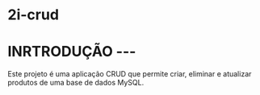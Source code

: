 # 2i-crud

# INRTRODUÇÃO ---
Este projeto é uma aplicação CRUD que permite criar, eliminar e atualizar produtos de uma base de dados MySQL.                                                  
